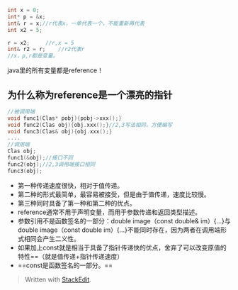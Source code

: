 ```c
int x = 0;
int* p = &x;
int& r = x;//r代表x，一单代表一个，不能重新再代表
int x2 = 5;

r = x2;		//r,x = 5
int& r2 = r; 	//r2代表r
//x，p,r都是变量。
```
java里的所有变量都是reference！
## 为什么称为reference是一个漂亮的指针
```c
//被调用端
void func1(Clas* pobj){pobj->xxx();}
void func2(Clas obj){obj.xxx();}//2,3写法相同，方便编写
void func3(Clas& obj){obj.xxx();}
....
//调用端
Clas obj;
func1(&obj);//接口不同
func2(obj);//2,3调用端接口相同
func3(obj);
```
- 第一种传递速度很快，相对于值传递。
- 第二种的形式最简单，最容易被接受，但是由于值传递，速度比较慢。
- 第三种同时具备了第一种和第二种的优点。
- reference通常不用于声明变量，而用于参数传递和返回类型描述。
- 参数引用不是函数签名的一部分：double image（const double& im）{...}与double image（const double im）{...}不能同时存在，因为两者在调用端形式相同会产生二义性。
- 如果加上const就是相当于具备了指针传递快的优点，舍弃了可以改变原值的特性==（就是值传递+指针传递速度）
- ==const是函数签名的一部分。==
> Written with [StackEdit](https://stackedit.io/).
<!--stackedit_data:
eyJoaXN0b3J5IjpbLTE0Njg3NDk3NzcsLTIwMjkyNzQ0NDcsND
UwNTk5OTIzXX0=
-->